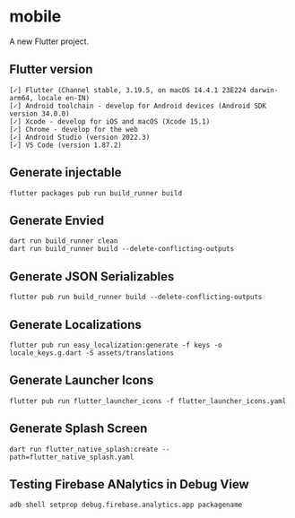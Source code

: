 # mobile

A new Flutter project.

## Flutter version

```console
[✓] Flutter (Channel stable, 3.19.5, on macOS 14.4.1 23E224 darwin-arm64, locale en-IN)
[✓] Android toolchain - develop for Android devices (Android SDK version 34.0.0)
[✓] Xcode - develop for iOS and macOS (Xcode 15.1)
[✓] Chrome - develop for the web
[✓] Android Studio (version 2022.3)
[✓] VS Code (version 1.87.2)
```

## Generate injectable

```console
flutter packages pub run build_runner build
```

## Generate Envied

```console
dart run build_runner clean
dart run build_runner build --delete-conflicting-outputs
```

## Generate JSON Serializables

```console
flutter pub run build_runner build --delete-conflicting-outputs
```

## Generate Localizations

```console
flutter pub run easy_localization:generate -f keys -o locale_keys.g.dart -S assets/translations
```

## Generate Launcher Icons

```console
flutter pub run flutter_launcher_icons -f flutter_launcher_icons.yaml
```

## Generate Splash Screen

```console
dart run flutter_native_splash:create --path=flutter_native_splash.yaml
```

## Testing Firebase ANalytics in Debug View

```console
adb shell setprop debug.firebase.analytics.app packagename
```
